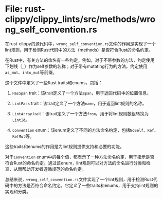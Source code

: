 # File: rust-clippy/clippy_lints/src/methods/wrong_self_convention.rs

在rust-clippy的源代码中，`wrong_self_convention.rs`文件的作用是实现了一个lint规则，用于检测Rust代码中的方法（methods）是否符合Rust的命名约定。

在Rust中，有关方法的命名有一些约定。例如，对于不带参数的方法，约定使用下划线（`_`）作为self参数的名称；对于带有mutating行为的方法，约定使用`as_mut`、`into_mut`等前缀。

这个文件中定义了一些Rust traits和enums，包括：

1. `HasSpan` trait：该trait定义了一个方法`span`，用于返回代码中的位置信息。

2. `LintPass` trait：该trait定义了一个方法`name`，用于返回lint规则的名称。

3. `LintArray` trait：该trait定义了一个方法`from`，用于将lint规则数组转换为`LintId`。

4. `Convention` enum：该enum定义了不同的方法命名约定，包括`NoSelf`、`Ref`、`RefMut`等。

这些traits和enums的作用是为lint规则提供支持和必要的功能。

对于`Convention` enum中的每个值，都表示了一种方法命名约定，用于指示是否符合Rust的命名约定。通过该enum，lint规则可以对方法的命名进行分类和检查，从而帮助开发者遵循规范的命名约定。

总结来说，`wrong_self_convention.rs`文件实现了一个lint规则，用于检测Rust代码中的方法是否符合命名约定。它定义了一些traits和enums，用于支持lint规则的实现和分类。

